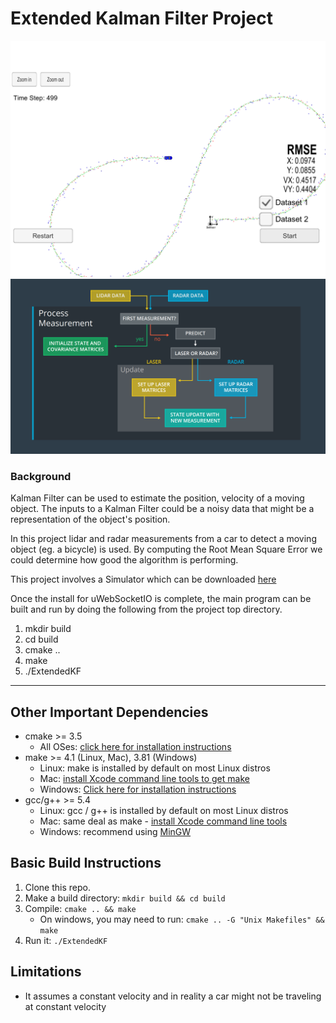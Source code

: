 # Extended Kalman Filter Project

![path](path.png)
![algorithm](flow.png)

### Background
Kalman Filter can be used to estimate the position, velocity of a moving object. The inputs to a Kalman Filter could be a noisy data that might be a representation of the object's position. 

In this project lidar and radar measurements from a car to detect a moving object (eg. a bicycle) is used. By computing the Root Mean Square Error we could determine how good the algorithm is performing.

This project involves a Simulator which can be downloaded [here](https://github.com/udacity/self-driving-car-sim/releases)


Once the install for uWebSocketIO is complete, the main program can be built and run by doing the following from the project top directory.

1. mkdir build
2. cd build
3. cmake ..
4. make
5. ./ExtendedKF



---

## Other Important Dependencies

* cmake >= 3.5
  * All OSes: [click here for installation instructions](https://cmake.org/install/)
* make >= 4.1 (Linux, Mac), 3.81 (Windows)
  * Linux: make is installed by default on most Linux distros
  * Mac: [install Xcode command line tools to get make](https://developer.apple.com/xcode/features/)
  * Windows: [Click here for installation instructions](http://gnuwin32.sourceforge.net/packages/make.htm)
* gcc/g++ >= 5.4
  * Linux: gcc / g++ is installed by default on most Linux distros
  * Mac: same deal as make - [install Xcode command line tools](https://developer.apple.com/xcode/features/)
  * Windows: recommend using [MinGW](http://www.mingw.org/)

## Basic Build Instructions

1. Clone this repo.
2. Make a build directory: `mkdir build && cd build`
3. Compile: `cmake .. && make` 
   * On windows, you may need to run: `cmake .. -G "Unix Makefiles" && make`
4. Run it: `./ExtendedKF `

## Limitations
- It assumes a constant velocity and in reality a car might not be traveling at constant velocity
